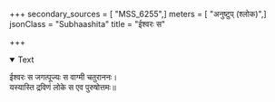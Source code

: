 +++
secondary_sources = [ "MSS_6255",]
meters = [ "अनुष्टुप् (श्लोक)",]
jsonClass = "Subhaashita"
title = "ईश्वरः स"

+++

<details open><summary>Text</summary>

ईश्वरः स जगत्पूज्यः स वाग्मी चतुराननः।  
यस्यास्ति द्रविणं लोके स एव पुरुषोत्तमः॥
</details>
